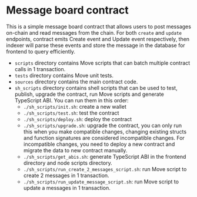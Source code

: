 # Message board contract

This is a simple message board contract that allows users to post messages on-chain and read messages from the chain. For both `create` and `update` endpoints, contract emits Create event and Update event respectively, then indexer will parse these events and store the message in the database for frontend to query efficiently.

- `scripts` directory contains Move scripts that can batch multiple contract calls in 1 transaction.
- `tests` directory contains Move unit tests.
- `sources` directory contains the main contract code.
- `sh_scripts` directory contains shell scripts that can be used to test, publish, upgrade the contract, run Move scripts and generate TypeScript ABI. You can run them in this order:
  - `./sh_scripts/init.sh`: create a new wallet
  - `./sh_scripts/test.sh`: test the contract
  - `./sh_scripts/deploy.sh`: deploy the contract
  - `./sh_scripts/upgrade.sh`: upgrade the contract, you can only run this when you make compatible changes, changing existing structs and function signatures are considered incompatible changes. For incompatible changes, you need to deploy a new contract and migrate the data to new contract manually.
  - `./sh_scripts/get_abis.sh`: generate TypeScript ABI in the frontend directory and node scripts directory.
  - `./sh_scripts/run_create_2_messages_script.sh`: run Move script to create 2 messages in 1 transaction.
  - `./sh_scripts/run_update_message_script.sh`: run Move script to update a messages in 1 transaction.
